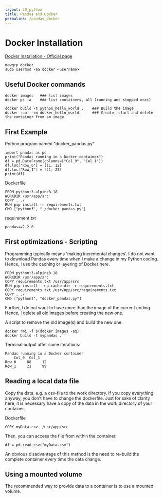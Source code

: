 ```yaml
---
layout: 20_python
title: Pandas and Docker
permalink: /pandas_docker
---
```


# Docker Installation

[Docker Installation - Official page](https://docs.docker.com/engine/install/ubuntu/#install-using-the-repository)

>
    newgrp docker
    sudo usermod -aG docker <username>


## Useful Docker commands

>
    docker images   ### list images
    docker ps -a    ### list containers, all (running and stopped ones)

>
    docker build -t python_hello_world .    ### Build the image
    docker run --rm docker_hello_world      ### Create, start and delete the container from an image

## First Example

Python program named "docker_pandas.py"
>
    import pandas as pd
    print("Pandas running in a Docker container")
    df = pd.DataFrame(columns=["Col_0", "Col_1"])
    df.loc["Row_0"] = [11, 12]
    df.loc["Row_1"] = [21, 22]
    print(df)


Dockerfile
>
    FROM python:3-alpine3.18
    WORKDIR /usr/app/src
    COPY . ./
    RUN pip install -r requirements.txt
    CMD ["python3", "./docker_pandas.py"]

requirement.txt
>
    pandas==2.2.0


## First optimizations - Scripting

Programming typically means 'making incremental changes'. I do not want to download Pandas every time when I make a change in my Python coding. Hence, I use the caching or layering of Docker here.

> 
    FROM python:3-alpine3.18
    WORKDIR /usr/app/src
    COPY requirements.txt /usr/app/src
    RUN pip install --no-cache-dir -r requirements.txt
    COPY requirements.txt /usr/app/src/requirements.txt
    COPY . ./
    CMD ["python3", "docker_pandas.py"]


Further, I do not want to have more than the image of the current coding. Hence, I delete all old images before creating the new one.

A script to remove the old image(s) and build the new one.

>
    docker rmi -f $(docker images -aq)
    docker build -t mypandas .

Terminal output after some iterations:
>
    Pandas running in a Docker container
        Col_0  Col_1
    Row_0     88     12
    Row_1     21     99



## Reading a local data file

Copy the data, e.g. a csv-file to the work directory.
If you copy everything anyway, you don't have to change the dockerfile. Just for sake of clarity here, it is necessary have a copy of the data in the work directory of your container.

Dockerfile
>
    COPY myData.csv ./usr/app/src

Then, you can access the file from within the container.

>
    df = pd.read_csv("myData.csv")


An obvious disadvantage of this method is the need to re-build the complete container every time the data change.


## Using a mounted volume

The recommended way to provide data to a container is to use a mounted volume.















